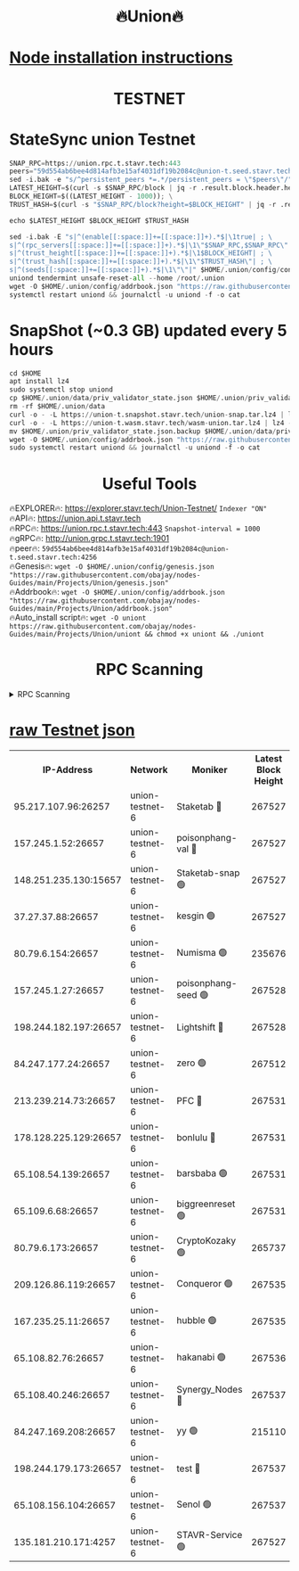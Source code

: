 <h1 align="center"> 🔥Union🔥</h1>

[Node installation instructions](https://github.com/obajay/nodes-Guides/tree/main/Projects/Union)
=

<h1 align="center"> TESTNET</h1>

# StateSync union Testnet
```python
SNAP_RPC=https://union.rpc.t.stavr.tech:443
peers="59d554ab6bee4d814afb3e15af4031df19b2084c@union-t.seed.stavr.tech:4256"
sed -i.bak -e "s/^persistent_peers *=.*/persistent_peers = \"$peers\"/" $HOME/.union/config/config.toml
LATEST_HEIGHT=$(curl -s $SNAP_RPC/block | jq -r .result.block.header.height); \
BLOCK_HEIGHT=$((LATEST_HEIGHT - 1000)); \
TRUST_HASH=$(curl -s "$SNAP_RPC/block?height=$BLOCK_HEIGHT" | jq -r .result.block_id.hash)

echo $LATEST_HEIGHT $BLOCK_HEIGHT $TRUST_HASH

sed -i.bak -E "s|^(enable[[:space:]]+=[[:space:]]+).*$|\1true| ; \
s|^(rpc_servers[[:space:]]+=[[:space:]]+).*$|\1\"$SNAP_RPC,$SNAP_RPC\"| ; \
s|^(trust_height[[:space:]]+=[[:space:]]+).*$|\1$BLOCK_HEIGHT| ; \
s|^(trust_hash[[:space:]]+=[[:space:]]+).*$|\1\"$TRUST_HASH\"| ; \
s|^(seeds[[:space:]]+=[[:space:]]+).*$|\1\"\"|" $HOME/.union/config/config.toml
uniond tendermint unsafe-reset-all --home /root/.union
wget -O $HOME/.union/config/addrbook.json "https://raw.githubusercontent.com/obajay/nodes-Guides/main/Projects/Union/addrbook.json"
systemctl restart uniond && journalctl -u uniond -f -o cat
```
# SnapShot (~0.3 GB) updated every 5 hours
```python
cd $HOME
apt install lz4
sudo systemctl stop uniond
cp $HOME/.union/data/priv_validator_state.json $HOME/.union/priv_validator_state.json.backup
rm -rf $HOME/.union/data
curl -o - -L https://union-t.snapshot.stavr.tech/union-snap.tar.lz4 | lz4 -c -d - | tar -x -C $HOME/.union --strip-components 2
curl -o - -L https://union-t.wasm.stavr.tech/wasm-union.tar.lz4 | lz4 -c -d - | tar -x -C $HOME/.union --strip-components 2
mv $HOME/.union/priv_validator_state.json.backup $HOME/.union/data/priv_validator_state.json
wget -O $HOME/.union/config/addrbook.json "https://raw.githubusercontent.com/obajay/nodes-Guides/main/Projects/Union/addrbook.json"
sudo systemctl restart uniond && journalctl -u uniond -f -o cat
```
 <h1 align="center"> Useful Tools</h1>
 
🔥EXPLORER🔥: https://explorer.stavr.tech/Union-Testnet/        `Indexer "ON"` \
🔥API🔥:      https://union.api.t.stavr.tech \
🔥RPC🔥:      https://union.rpc.t.stavr.tech:443              `Snapshot-interval = 1000` \
🔥gRPC🔥:     http://union.grpc.t.stavr.tech:1901 \
🔥peer🔥:     `59d554ab6bee4d814afb3e15af4031df19b2084c@union-t.seed.stavr.tech:4256` \
🔥Genesis🔥:     `wget -O $HOME/.union/config/genesis.json "https://raw.githubusercontent.com/obajay/nodes-Guides/main/Projects/Union/genesis.json"` \
🔥Addrbook🔥: ```wget -O $HOME/.union/config/addrbook.json "https://raw.githubusercontent.com/obajay/nodes-Guides/main/Projects/Union/addrbook.json"``` \
🔥Auto_install script🔥:  `wget -O uniont https://raw.githubusercontent.com/obajay/nodes-Guides/main/Projects/Union/uniont && chmod +x uniont && ./uniont`

<h1 align="center"> RPC Scanning</h1>

<details>
<summary>RPC Scanning</summary>

<h2 align="center"> We scan nodes in real time every 4 hours. And we provide the final result of RPC endpoints.
We cannot influence the operation of these nodes in any way. </h2>


```python
If Voting Power is higher than 0 --> then the Node is a validator of the network and may be subject to attack and be a potential threat to the chain.
```
```python
We marked such validators with a red symbol
```

</details>

[raw Testnet json](https://rpc-check.uniont.stavr.tech/uniont/rpc-uniont-result.json)
=



<table><tr><th>IP-Address</th><th>Network</th><th>Moniker</th><th>Latest Block Height</th><th>Earliest Block Height</th><th>Catching Up</th><th>Tx Index</th><th>Voting Power</th><th>Scan Time</th></tr><tr><td>95.217.107.96:26257</td><td>union-testnet-6</td><td>Staketab 🔴</td><td>267527</td><td>1</td><td>False</td><td>on</td><td>1000002</td><td>2024-03-02T08:12:31.936073758UTC</td></tr><tr><td>157.245.1.52:26657</td><td>union-testnet-6</td><td>poisonphang-val 🔴</td><td>267527</td><td>1</td><td>False</td><td>on</td><td>1000000</td><td>2024-03-02T08:12:32.551995207UTC</td></tr><tr><td>148.251.235.130:15657</td><td>union-testnet-6</td><td>Staketab-snap 🟢</td><td>267527</td><td>1</td><td>False</td><td>on</td><td>0</td><td>2024-03-02T08:12:33.183637917UTC</td></tr><tr><td>37.27.37.88:26657</td><td>union-testnet-6</td><td>kesgin 🟢</td><td>267527</td><td>1</td><td>False</td><td>on</td><td>0</td><td>2024-03-02T08:12:33.539147363UTC</td></tr><tr><td>80.79.6.154:26657</td><td>union-testnet-6</td><td>Numisma 🟢</td><td>235676</td><td>1</td><td>False</td><td>on</td><td>0</td><td>2024-03-02T08:12:37.991560528UTC</td></tr><tr><td>157.245.1.27:26657</td><td>union-testnet-6</td><td>poisonphang-seed 🟢</td><td>267528</td><td>1</td><td>False</td><td>on</td><td>0</td><td>2024-03-02T08:12:38.603566921UTC</td></tr><tr><td>198.244.182.197:26657</td><td>union-testnet-6</td><td>Lightshift 🔴</td><td>267528</td><td>1</td><td>False</td><td>on</td><td>1000000</td><td>2024-03-02T08:12:40.956109802UTC</td></tr><tr><td>84.247.177.24:26657</td><td>union-testnet-6</td><td>zero 🟢</td><td>267512</td><td>1</td><td>False</td><td>on</td><td>0</td><td>2024-03-02T08:12:51.446405012UTC</td></tr><tr><td>213.239.214.73:26657</td><td>union-testnet-6</td><td>PFC 🔴</td><td>267531</td><td>1</td><td>False</td><td>on</td><td>1000001</td><td>2024-03-02T08:12:55.760014502UTC</td></tr><tr><td>178.128.225.129:26657</td><td>union-testnet-6</td><td>bonlulu 🔴</td><td>267531</td><td>1</td><td>False</td><td>on</td><td>1000000</td><td>2024-03-02T08:12:56.403994214UTC</td></tr><tr><td>65.108.54.139:26657</td><td>union-testnet-6</td><td>barsbaba 🟢</td><td>267531</td><td>1</td><td>False</td><td>on</td><td>0</td><td>2024-03-02T08:12:56.744706977UTC</td></tr><tr><td>65.109.6.68:26657</td><td>union-testnet-6</td><td>biggreenreset 🟢</td><td>267531</td><td>1</td><td>False</td><td>on</td><td>0</td><td>2024-03-02T08:12:57.090011391UTC</td></tr><tr><td>80.79.6.173:26657</td><td>union-testnet-6</td><td>CryptoKozaky 🟢</td><td>265737</td><td>1</td><td>False</td><td>on</td><td>0</td><td>2024-03-02T08:12:59.556120720UTC</td></tr><tr><td>209.126.86.119:26657</td><td>union-testnet-6</td><td>Conqueror 🟢</td><td>267535</td><td>1</td><td>False</td><td>on</td><td>0</td><td>2024-03-02T08:13:18.542055827UTC</td></tr><tr><td>167.235.25.11:26657</td><td>union-testnet-6</td><td>hubble 🟢</td><td>267535</td><td>1</td><td>False</td><td>on</td><td>0</td><td>2024-03-02T08:13:22.873995231UTC</td></tr><tr><td>65.108.82.76:26657</td><td>union-testnet-6</td><td>hakanabi 🟢</td><td>267536</td><td>1</td><td>False</td><td>on</td><td>0</td><td>2024-03-02T08:13:23.215488534UTC</td></tr><tr><td>65.108.40.246:26657</td><td>union-testnet-6</td><td>Synergy_Nodes 🔴</td><td>267537</td><td>1</td><td>False</td><td>on</td><td>1000001</td><td>2024-03-02T08:13:29.648426047UTC</td></tr><tr><td>84.247.169.208:26657</td><td>union-testnet-6</td><td>yy 🟢</td><td>215110</td><td>1</td><td>False</td><td>on</td><td>0</td><td>2024-03-02T08:13:30.037332464UTC</td></tr><tr><td>198.244.179.173:26657</td><td>union-testnet-6</td><td>test 🔴</td><td>267537</td><td>1</td><td>False</td><td>on</td><td>1</td><td>2024-03-02T08:13:32.373498054UTC</td></tr><tr><td>65.108.156.104:26657</td><td>union-testnet-6</td><td>Senol 🟢</td><td>267537</td><td>1</td><td>False</td><td>on</td><td>0</td><td>2024-03-02T08:13:32.759595872UTC</td></tr><tr><td>135.181.210.171:4257</td><td>union-testnet-6</td><td>STAVR-Service 🟢</td><td>267527</td><td>264001</td><td>False</td><td>on</td><td>0</td><td>2024-03-02T08:12:32.891286611UTC</td></tr></table>
